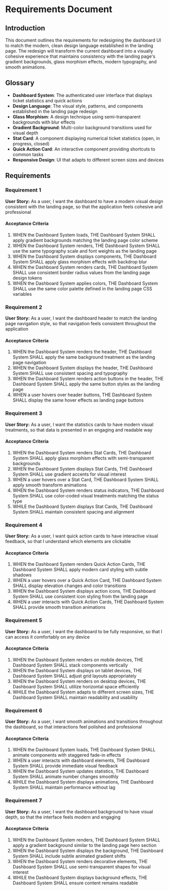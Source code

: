 # Requirements Document

## Introduction

This document outlines the requirements for redesigning the dashboard UI to match the modern, clean design language established in the landing page. The redesign will transform the current dashboard into a visually cohesive experience that maintains consistency with the landing page's gradient backgrounds, glass morphism effects, modern typography, and smooth animations.

## Glossary

- **Dashboard System**: The authenticated user interface that displays ticket statistics and quick actions
- **Design Language**: The visual style, patterns, and components established in the landing page redesign
- **Glass Morphism**: A design technique using semi-transparent backgrounds with blur effects
- **Gradient Background**: Multi-color background transitions used for visual depth
- **Stat Card**: A component displaying numerical ticket statistics (open, in progress, closed)
- **Quick Action Card**: An interactive component providing shortcuts to common tasks
- **Responsive Design**: UI that adapts to different screen sizes and devices

## Requirements

### Requirement 1

**User Story:** As a user, I want the dashboard to have a modern visual design consistent with the landing page, so that the application feels cohesive and professional

#### Acceptance Criteria

1. WHEN the Dashboard System loads, THE Dashboard System SHALL apply gradient backgrounds matching the landing page color scheme
2. WHEN the Dashboard System renders, THE Dashboard System SHALL use the same typography scale and font weights as the landing page
3. WHEN the Dashboard System displays components, THE Dashboard System SHALL apply glass morphism effects with backdrop blur
4. WHEN the Dashboard System renders cards, THE Dashboard System SHALL use consistent border radius values from the landing page design tokens
5. WHEN the Dashboard System applies colors, THE Dashboard System SHALL use the same color palette defined in the landing page CSS variables

### Requirement 2

**User Story:** As a user, I want the dashboard header to match the landing page navigation style, so that navigation feels consistent throughout the application

#### Acceptance Criteria

1. WHEN the Dashboard System renders the header, THE Dashboard System SHALL apply the same background treatment as the landing page navigation
2. WHEN the Dashboard System displays the header, THE Dashboard System SHALL use consistent spacing and typography
3. WHEN the Dashboard System renders action buttons in the header, THE Dashboard System SHALL apply the same button styles as the landing page
4. WHEN a user hovers over header buttons, THE Dashboard System SHALL display the same hover effects as landing page buttons

### Requirement 3

**User Story:** As a user, I want the statistics cards to have modern visual treatments, so that data is presented in an engaging and readable way

#### Acceptance Criteria

1. WHEN the Dashboard System renders Stat Cards, THE Dashboard System SHALL apply glass morphism effects with semi-transparent backgrounds
2. WHEN the Dashboard System displays Stat Cards, THE Dashboard System SHALL use gradient accents for visual interest
3. WHEN a user hovers over a Stat Card, THE Dashboard System SHALL apply smooth transform animations
4. WHEN the Dashboard System renders status indicators, THE Dashboard System SHALL use color-coded visual treatments matching the status type
5. WHILE the Dashboard System displays Stat Cards, THE Dashboard System SHALL maintain consistent spacing and alignment

### Requirement 4

**User Story:** As a user, I want quick action cards to have interactive visual feedback, so that I understand which elements are clickable

#### Acceptance Criteria

1. WHEN the Dashboard System renders Quick Action Cards, THE Dashboard System SHALL apply modern card styling with subtle shadows
2. WHEN a user hovers over a Quick Action Card, THE Dashboard System SHALL display elevation changes and color transitions
3. WHEN the Dashboard System displays action icons, THE Dashboard System SHALL use consistent icon styling from the landing page
4. WHEN a user interacts with Quick Action Cards, THE Dashboard System SHALL provide smooth transition animations

### Requirement 5

**User Story:** As a user, I want the dashboard to be fully responsive, so that I can access it comfortably on any device

#### Acceptance Criteria

1. WHEN the Dashboard System renders on mobile devices, THE Dashboard System SHALL stack components vertically
2. WHEN the Dashboard System displays on tablet devices, THE Dashboard System SHALL adjust grid layouts appropriately
3. WHEN the Dashboard System renders on desktop devices, THE Dashboard System SHALL utilize horizontal space efficiently
4. WHILE the Dashboard System adapts to different screen sizes, THE Dashboard System SHALL maintain readability and usability

### Requirement 6

**User Story:** As a user, I want smooth animations and transitions throughout the dashboard, so that interactions feel polished and professional

#### Acceptance Criteria

1. WHEN the Dashboard System loads, THE Dashboard System SHALL animate components with staggered fade-in effects
2. WHEN a user interacts with dashboard elements, THE Dashboard System SHALL provide immediate visual feedback
3. WHEN the Dashboard System updates statistics, THE Dashboard System SHALL animate number changes smoothly
4. WHILE the Dashboard System displays animations, THE Dashboard System SHALL maintain performance without lag

### Requirement 7

**User Story:** As a user, I want the dashboard background to have visual depth, so that the interface feels modern and engaging

#### Acceptance Criteria

1. WHEN the Dashboard System renders, THE Dashboard System SHALL apply a gradient background similar to the landing page hero section
2. WHEN the Dashboard System displays the background, THE Dashboard System SHALL include subtle animated gradient shifts
3. WHEN the Dashboard System renders decorative elements, THE Dashboard System SHALL use semi-transparent shapes for visual interest
4. WHILE the Dashboard System displays background effects, THE Dashboard System SHALL ensure content remains readable
